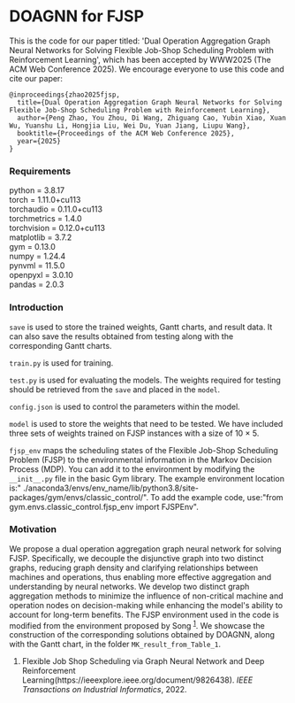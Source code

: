 # DOAGNN for FJSP

This is the code for our paper titled: 'Dual Operation Aggregation Graph Neural Networks for Solving Flexible Job-Shop Scheduling Problem with Reinforcement Learning', which has been accepted by WWW2025 (The ACM Web Conference 2025). We encourage everyone to use this code and cite our paper:

```
@inproceedings{zhao2025fjsp,
  title={Dual Operation Aggregation Graph Neural Networks for Solving Flexible Job-Shop Scheduling Problem with Reinforcement Learning},
  author={Peng Zhao, You Zhou, Di Wang, Zhiguang Cao, Yubin Xiao, Xuan Wu, Yuanshu Li, Hongjia Liu, Wei Du, Yuan Jiang, Liupu Wang},
  booktitle={Proceedings of the ACM Web Conference 2025},
  year={2025}
}
```

### Requirements
python $=$ 3.8.17<br>
torch $=$ 1.11.0+cu113<br>
torchaudio $=$ 0.11.0+cu113<br>
torchmetrics $=$ 1.4.0<br>
torchvision $=$ 0.12.0+cu113<br>
matplotlib $=$ 3.7.2<br>
gym $=$ 0.13.0<br>
numpy $=$ 1.24.4<br>
pynvml $=$ 11.5.0<br>
openpyxl $=$ 3.0.10<br>
pandas $=$ 2.0.3<br>

### Introduction
`save`  is used to store the trained weights, Gantt charts, and result data. It can also save the results obtained from testing along with the corresponding Gantt charts.

`train.py` is used for training.

`test.py` is used for evaluating the models. The weights required for testing should be retrieved from the `save` and placed in the `model`.

`config.json` is used to control the parameters within the model.

`model` is used to store the weights that need to be tested. We have included three sets of weights trained on FJSP instances with a size of 10 $\times$ 5.

`fjsp_env` maps the scheduling states of the Flexible Job-Shop Scheduling Problem (FJSP) to the environmental information in the Markov Decision Process (MDP). You can add it to the environment by modifying the `__init__.py` file in the basic Gym library. The example environment location is:" ./anaconda3/envs/env_name/lib/python3.8/site-packages/gym/envs/classic_control/". To add the example code, use:"from gym.envs.classic_control.fjsp_env import FJSPEnv".

### Motivation
We propose a dual operation aggregation graph neural network for solving FJSP. Specifically, we decouple the disjunctive graph into two distinct graphs, reducing graph density and clarifying relationships between machines and operations, thus enabling more effective aggregation and understanding by neural networks. We develop two distinct graph aggregation methods to minimize the influence of non-critical machine and operation nodes on decision-making while enhancing the model's ability to account for long-term benefits. The FJSP environment used in the code is modified from the environment proposed by Song <sup><a href="#ref1">1</a></sup>. We showcase the construction of the corresponding solutions obtained by DOAGNN, along with the Gantt chart, in the folder `MK_result_from_Table_1`.

1. <p name = "ref1"> Flexible Job Shop Scheduling via Graph Neural Network and Deep Reinforcement Learning(https://ieeexplore.ieee.org/document/9826438). <em>IEEE Transactions on Industrial Informatics</em>, 2022.</p>

